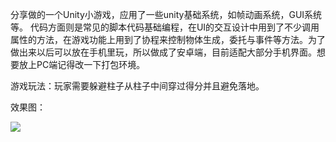 ​		分享做的一个Unity小游戏，应用了一些unity基础系统，如帧动画系统，GUI系统等。
代码方面则是常见的脚本代码基础编程，在UI的交互设计中用到了不少调用属性的方法，在游戏功能上用到了协程来控制物体生成，委托与事件等方法。
​		为了做出来以后可以放在手机里玩，所以做成了安卓端，目前适配大部分手机界面。
​		想要放上PC端记得改一下打包环境。

游戏玩法：玩家需要躲避柱子从柱子中间穿过得分并且避免落地。

效果图：

![]([https://github.com/windbell233/FlappyBird/blob/master/%E6%95%88%E6%9E%9C%E5%9B%BE/%E5%BC%80%E5%A7%8B%E7%95%8C%E9%9D%A2.jpg](https://github.com/windbell233/FlappyBird/blob/master/效果图/开始界面.jpg))
